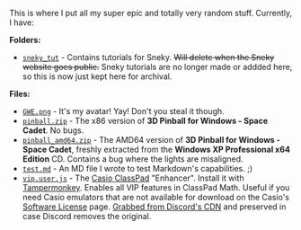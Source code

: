 This is where I put all my super epic and totally very random stuff. Currently, I have:

**Folders:**
- [`sneky_tut`](https://gamingwithevets.github.io/stuff/sneky_tut) - Contains tutorials for Sneky. ~~Will delete when the Sneky website goes public.~~ Sneky tutorials are no longer made or addded here, so this is now just kept here for archival.

**Files:**
- [`GWE.png`](https://gamingwithevets.github.io/stuff/GWE.png) - It's my avatar! Yay! Don't you steal it though.
- [`pinball.zip`](https://gamingwithevets.github.io/stuff/pinball.zip) - The x86 version of **3D Pinball for Windows - Space Cadet**. No bugs.
- [`pinball_amd64.zip`](https://gamingwithevets.github.io/stuff/pinball_amd64.zip) - The AMD64 version of **3D Pinball for Windows - Space Cadet**, freshly extracted from the **Windows XP Professional x64 Edition** CD. Contains a bug where the lights are misaligned.
- [`test.md`](https://gamingwithevets.github.io/stuff/test.html) - An MD file I wrote to test Markdown's capabilities. ;)
- [`vip.user.js`](https://gamingwithevets.github.io/stuff/vip.user.js) - The [Casio ClassPad](https://classpad.net) "Enhancer". Install it with [Tampermonkey](https://www.tampermonkey.net/). Enables all VIP features in ClassPad Math. Useful if you need Casio emulators that are not available for download on the Casio's [Software License](https://edu.casio.com/softwarelicense) page. [Grabbed from Discord's CDN](https://cdn.discordapp.com/attachments/766533136100098118/1061289773601407046/vip.user.js) and preserved in case Discord removes the original.
